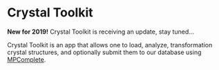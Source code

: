 # Crystal Toolkit

**New for 2019!** Crystal Toolkit is receiving an update, stay tuned...

Crystal Toolkit is an app that allows one to load, analyze, transformation crystal structures, and optionally submit them to our database using [MPComplete](mpcomplete.md).
